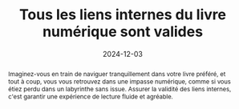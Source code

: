 ---
title: "Tous les liens internes du livre numérique sont valides"
abstract: "Imaginez-vous en train de naviguer tranquillement dans votre livre préféré, et tout à coup, vous vous retrouvez dans une impasse numérique, comme si vous étiez perdu dans un labyrinthe sans issue. Assurer la validité des liens internes, c'est  garantir une expérience de lecture fluide et agréable."
categories: 
    - "liens"
agrege: O4147-E051
opquast: '4 147'
indiceebook: '051'
description: "Règle n°51"
before: "050"
weight: "51"
after: "052"
actif: '1'
layout: rules
date: 2024-12-03
tags: 
    - "Utilisabilité"
    - "Confiance"
objectif: 
    - "Faciliter un accès rapide à tous les contenus"
    - "Éviter les déceptions"
Meo: 
    - "S'assurer que l'outil utilisé pour la rédaction des contenus possède une gestion satisfaisante et cohérente des hyperliens internes."
Controle: 
    - "Lancer régulièrement un contrôle de la validité de l'ensemble des liens"
epubcheck: true
ace: false
humancheck: false
ReadiumGoToolkit: 
Source: 
    - "Opquast"
Referentiel: 
    - "EPUB Accessibility 1.1](https://www.w3.org/TR/epub-a11y-11/)"
steps: 
    - "Projet éditorial"
    - "Production numérique"
---